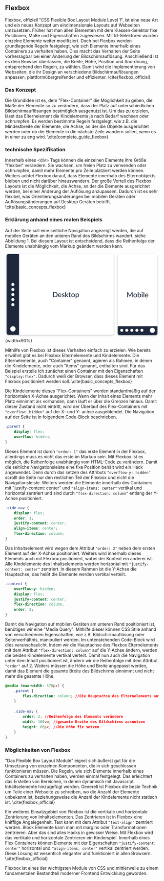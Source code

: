 ## Flexbox

Flexbox, offiziell "CSS Flexible Box Layout Module Level 1", ist eine neue Art und ein neues Konzept um eindimensionale Layouts auf Webseiten umzusetzen. Früher hat man allen Elementen mit dem Klassen-Selektor fixe Positionen, Maße und Eigenschaften zugewiesen. Mit Id-Selektoren wurden einzelne Elemente weiter modifiziert.
Doch bei Flexbox werden grundlegende Regeln festgelegt, wie sich Elemente innerhalb eines Containers zu verhalten haben. Dies macht das Verhalten der Seite vorhersagbar bei einer Änderung der Bildschirmauflösung. Anschließend ist es dem Browser überlassen, die Breite, Höhe, Position und Anordnung, entsprechend den Regeln, zu wählen. Damit wird die Implementierung von Webseiten, die ihr Design an verschiedene Bildschirmauflösungen anpassen, plattformübergreifender und effizienter. \cite{flexbox_official}

### Das Konzept

Die Grundidee ist es, dem "Flex-Container" die Möglichkeit zu geben, die Maße der Elemente so zu verändern, dass der Platz auf unterschiedlichen Bildschirmauflösungen bestmöglich ausgenutzt ist. Um das zu erzielen, lässt das Elternelement die Kindelemente je nach Bedarf wachsen oder schrumpfen. Es werden bestimmte Regeln festgelegt, wie z.B. die Mindestbreite der Elemente, die Achse, an der die Objekte ausgerichtet werden oder ob die Elemente in die nächste Zeile wandern sollen, wenn es in einer zu eng wird. \cite{complete_guide_flexbox}

### technische Spezifikation

Innerhalb eines \<div> Tags können die einzelnen Elemente ihre Größe "flexibel" verändern. Sie wachsen, um freien Platz zu verwenden oder schrumpfen, damit mehr Elemente pro Zeile platziert werden können. Weiters achtet Flexbox darauf, dass Elemente innerhalb des Elternobkjekts bleiben und nicht darüber hinauswandern. Der große Vorteil des Flexbox Layouts ist die Möglichkeit, die Achse, an der die Elemente ausgerichtet werden, bei einer Änderung der Auflösung anzupassen. Dadurch ist es sehr flexibel, was Orientierungsänderungen bei mobilen Geräten oder Auflösungsänderungen auf Desktop Geräten betrifft. \cite{basic_concepts_flexbox}

### Erklärung anhand eines realen Beispiels

Auf der Seite soll eine seitliche Navigation angezeigt werden, die auf mobilen Geräten an den unteren Rand des Bildschirms wandert, siehe Abbildung 1. Bei diesem Layout ist entscheidend, dass die Reihenfolge der Elemente unabhängig vom Markup geändert werden kann.

![Flexbox Beispiel Funktionalität](bilder/Dominik/Flexbox_Illustration_1.png){width=90%}

Mithilfe von Flexbox ist dieses Verhalten einfach zu erzielen.
Wie bereits erwähnt gibt es bei Flexbox Elternelemente und Kindelemente. Die Elternelemente, auch "Container" genannt, agieren als Rahmen, in denen die Kindelemente, oder auch "items" genannt, enthalten sind.
Für das Beispiel erstelle ich zunächst einen Container mit den Eigenschaften `"display:flex"`. Dadurch weiß der Browser, dass dieses Element mit Flexbox positioniert werden soll. \cite{basic_concepts_flexbox}

Die Kindelemente dieses "Flex-Containers" werden standardmäßig auf der horizontalen X-Achse ausgerichtet. Wenn der Inhalt eines Elements mehr Platz einnimmt als vorhanden, dann läuft er über die Grenzen hinaus. Damit dieser Zustand nicht eintritt, wird der Überlauf des Flex-Containers mit `"overflow: hidden"` auf der X- und Y- achse ausgeblendet. Die Navigation auf der Seite ist in folgendem Code-Block beschrieben.

```css
.parent {
	display: flex;
	overflow: hidden;
}
```

Dieses Element ist durch `"order: 1"` das erste Element in der Flexbox, allerdings muss es nicht das erste im Markup sein. Mit Flexbox ist es möglich, die Reihenfolge unabhängig vom HTML-Code zu verändern. Damit die seitliche Navigationsleiste eine fixe Position behält wird ein Hack angewendet. Denn durch das setzen des Attributs `"overflow-y: hidden"` scrollt die Seite nur den restlichen Teil der Flexbox und nicht die Navigationsleiste. Weiters werden die Elemente innerhalb des Containers mit "justify-content: center" und `"align-items: center"` vertikal und horizontal zentriert und sind durch `"flex-direction: column"` entlang der Y-Achse positioniert.

```css
.side-nav {
	display: flex;
	order: 1;
	justify-content: center;
	align-items: center;
	flex-direction: column;
}
```

Das Inhaltselement wird wegen dem Attribut `"order: 2"` neben dem ersten Element auf der X-Achse positioniert.
Weiters wird innerhalb dieses Elements auch mit Flexbox positioniert, wobei der Kontext ein anderer ist. Alle Kindelemente des Inhaltselements werden horizontal mit `"justify-content: center"` zentriert. In diesem Rahmen ist die Y-Achse die Hauptachse, das heißt die Elemente werden vertikal verteilt.

```css
.content {
	overflow-y: hidden;
	display: flex;
	justify-content: center;
	flex-direction: column;
	order: 2;
}
```

Damit die Navigation auf mobilen Geräten am unteren Rand positioniert ist, benötigen wir eine "Media Query". Mithilfe dieser können CSS Stile anhand von verschiedenen Eigenschaften, wie z.B. Bildschirmauflösung oder Seitenverhältnis, manipuliert werden. Im untenstehenden Code-Block wird dies veranschaulicht. Indem wir die Hauptachse des Flexbox Elternelements mit dem Attribut `"flex-direction: column"` auf die Y-Achse ändern, werden die beiden Kindelemente vertikal verteilt. Damit nun auch die Navigation unter dem Inhalt positioniert ist, ändern wir die Reihenfolge mit dem Attribut `"order"` auf 2. Weiters müssen die Höhe und Breite angepasst werden, damit das Element die gesamte Breite des Bildschirms einnimmt und nicht mehr die gesamte Höhe.

```css
@media (max-width: 576px) {
	.parent {
		flex-direction: column; //Die Hauptachse des Elternelements auf die Y-Achse ändern
	}

	.side-nav {
		order: 2; //Reihenfolge des Elements verändern
		width: 100vw; //gesamte Breite des Bildschirms ausnutzen
		height: 66px; //Die Höhe fix setzen
	}
}
```

### Möglichkeiten von Flexbox

"Das Flexible Box Layout Module" eignet sich äußerst gut für die Umsetzung von einzelnen Komponenten, die in sich geschlossen funktionieren müssen. Die Regeln, wie sich Elemente innerhalb eines Containers zu verhalten haben, werden einmal festgelegt. Das erleichtert das Erstellen von Bereichen, in denen dynamisch mit Javascript Inhaltselemente hinzugefügt werden. Generell ist Flexbox die beste Technik um Teile einer Webseite zu schreiben, wo die Anzahl der Elemente unbekannt ist, beziehungsweise die Anzahl der Kindelemente nicht statisch ist. \cite{flexbox_official}

Ein weiteres Einsatzgebiet von Flexbox ist die vertikale und horizontale Zentrierung von Inhaltselementen. Das Zentrieren ist in Flexbox eine knifflige Angelegenheit. Text kann mit dem Attribut `"text-align"` zentriert werden. Block Elemente kann man mit margins oder Transformationen zentrieren. Aber das sind alles Hacks in gewisser Weise. Mit Flexbox wird das vertikale und horizontale Zentrieren ein Kinderspiel. Innerhalb eines Flex Containers können Elemente mit der Eigenschaften `"justify-content: center"` horizontal und `"align-items: center"` vertikal zentriert werden. Diese Lösung ist wesentlich eleganter und funktioniert in allen Browsern. \cite{flexbox_official}

Flexbox ist eines der wichtigsten Module von CSS und mittlerweile zu einem fundamentalen Bestandteil moderner Frontend Entwicklung geworden.
